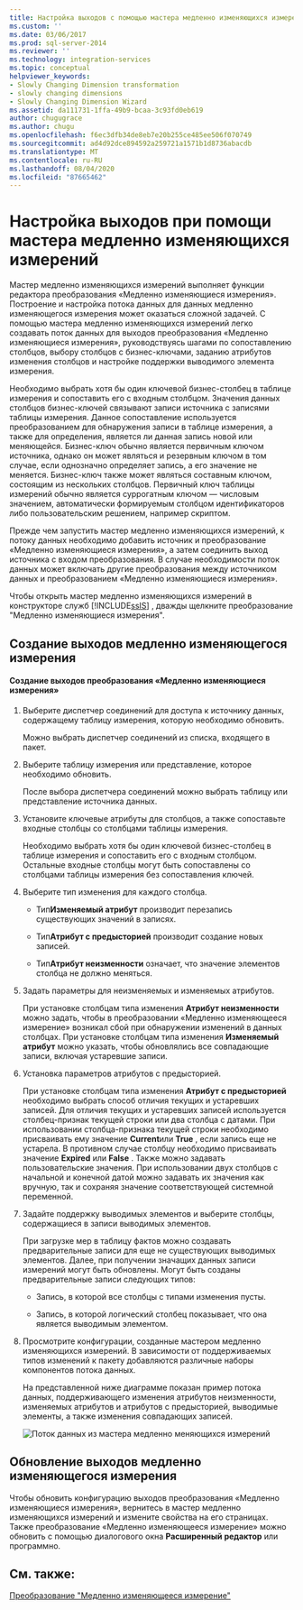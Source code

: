 ```yaml
---
title: Настройка выходов с помощью мастера медленно изменяющихся измерений | Документы Майкрософт
ms.custom: ''
ms.date: 03/06/2017
ms.prod: sql-server-2014
ms.reviewer: ''
ms.technology: integration-services
ms.topic: conceptual
helpviewer_keywords:
- Slowly Changing Dimension transformation
- slowly changing dimensions
- Slowly Changing Dimension Wizard
ms.assetid: da111731-1ffa-49b9-bcaa-3c93fd0eb619
author: chugugrace
ms.author: chugu
ms.openlocfilehash: f6ec3dfb34de8eb7e20b255ce485ee506f070749
ms.sourcegitcommit: ad4d92dce894592a259721a1571b1d8736abacdb
ms.translationtype: MT
ms.contentlocale: ru-RU
ms.lasthandoff: 08/04/2020
ms.locfileid: "87665462"
---
```

# <a name="configure-outputs-using-the-slowly-changing-dimension-wizard"></a>Настройка выходов при помощи мастера медленно изменяющихся измерений
  Мастер медленно изменяющихся измерений выполняет функции редактора преобразования «Медленно изменяющиеся измерения». Построение и настройка потока данных для данных медленно изменяющегося измерения может оказаться сложной задачей. С помощью мастера медленно изменяющихся измерений легко создавать поток данных для выходов преобразования «Медленно изменяющиеся измерения», руководствуясь шагами по сопоставлению столбцов, выбору столбцов с бизнес-ключами, заданию атрибутов изменения столбцов и настройке поддержки выводимого элемента измерения.

 Необходимо выбрать хотя бы один ключевой бизнес-столбец в таблице измерения и сопоставить его с входным столбцом. Значения данных столбцов бизнес-ключей связывают записи источника с записями таблицы измерения. Данное сопоставление используется преобразованием для обнаружения записи в таблице измерения, а также для определения, является ли данная запись новой или меняющейся. Бизнес-ключ обычно является первичным ключом источника, однако он может являться и резервным ключом в том случае, если однозначно определяет запись, а его значение не меняется. Бизнес-ключ также может являться составным ключом, состоящим из нескольких столбцов. Первичный ключ таблицы измерений обычно является суррогатным ключом — числовым значением, автоматически формируемым столбцом идентификаторов либо пользовательским решением, например скриптом.

 Прежде чем запустить мастер медленно изменяющихся измерений, к потоку данных необходимо добавить источник и преобразование «Медленно изменяющиеся измерения», а затем соединить выход источника с входом преобразования. В случае необходимости поток данных может включать другие преобразования между источником данных и преобразованием «Медленно изменяющиеся измерения».

 Чтобы открыть мастер медленно изменяющихся измерений в конструкторе служб [!INCLUDE[ssIS](../../../includes/ssis-md.md)] , дважды щелкните преобразование "Медленно изменяющиеся измерения".

## <a name="creating-slowly-changing-dimension-outputs"></a>Создание выходов медленно изменяющегося измерения

#### <a name="to-create-slowly-changing-dimension-transformation-outputs"></a>Создание выходов преобразования «Медленно изменяющиеся измерения»

1.  Выберите диспетчер соединений для доступа к источнику данных, содержащему таблицу измерения, которую необходимо обновить.

     Можно выбрать диспетчер соединений из списка, входящего в пакет.

2.  Выберите таблицу измерения или представление, которое необходимо обновить.

     После выбора диспетчера соединений можно выбрать таблицу или представление источника данных.

3.  Установите ключевые атрибуты для столбцов, а также сопоставьте входные столбцы со столбцами таблицы измерения.

     Необходимо выбрать хотя бы один ключевой бизнес-столбец в таблице измерения и сопоставить его с входным столбцом. Остальные входные столбцы могут быть сопоставлены со столбцами таблицы измерения без сопоставления ключей.

4.  Выберите тип изменения для каждого столбца.

    -   Тип**Изменяемый атрибут** производит перезапись существующих значений в записях.

    -   Тип**Атрибут с предысторией** производит создание новых записей.

    -   Тип**Атрибут неизменности** означает, что значение элементов столбца не должно меняться.

5.  Задать параметры для неизменяемых и изменяемых атрибутов.

     При установке столбцам типа изменения **Атрибут неизменности** можно задать, чтобы в преобразовании «Медленно изменяющееся измерение» возникал сбой при обнаружении изменений в данных столбцах. При установке столбцам типа изменения **Изменяемый атрибут** можно указать, чтобы обновлялись все совпадающие записи, включая устаревшие записи.

6.  Установка параметров атрибутов с предысторией.

     При установке столбцам типа изменения **Атрибут с предысторией** необходимо выбрать способ отличия текущих и устаревших записей. Для отличия текущих и устаревших записей используется столбец-признак текущей строки или два столбца с датами. При использовании столбца-признака текущей строки необходимо присваивать ему значение **Current**или **True** , если запись еще не устарела. В противном случае столбцу необходимо присваивать значение **Expired** или **False** . Также можно задавать пользовательские значения. При использовании двух столбцов с начальной и конечной датой можно задавать их значения как вручную, так и сохраняя значение соответствующей системной переменной.

7.  Задайте поддержку выводимых элементов и выберите столбцы, содержащиеся в записи выводимых элементов.

     При загрузке мер в таблицу фактов можно создавать предварительные записи для еще не существующих выводимых элементов. Далее, при получении значащих данных записи измерений могут быть обновлены. Могут быть созданы предварительные записи следующих типов:

    -   Запись, в которой все столбцы с типами изменения пусты.

    -   Запись, в которой логический столбец показывает, что она является выводимым элементом.

8.  Просмотрите конфигурации, созданные мастером медленно изменяющихся измерений. В зависимости от поддерживаемых типов изменений к пакету добавляются различные наборы компонентов потока данных.

     На представленной ниже диаграмме показан пример потока данных, поддерживающего изменения атрибутов неизменности, изменяемых атрибутов и атрибутов с предысторией, выводимые элементы, а также изменения совпадающих записей.

     ![Поток данных из мастера медленно меняющихся измерений](../../media/dimensionwizard.gif "Поток данных из мастера медленно меняющихся измерений")

## <a name="updating-slowly-changing-dimension-outputs"></a>Обновление выходов медленно изменяющегося измерения
 Чтобы обновить конфигурацию выходов преобразования «Медленно изменяющиеся измерения», вернитесь в мастер медленно изменяющихся измерений и измените свойства на его страницах. Также преобразование «Медленно изменяющееся измерение» можно обновить с помощью диалогового окна **Расширенный редактор** или программно.

## <a name="see-also"></a>См. также:
 [Преобразование "Медленно изменяющееся измерение"](slowly-changing-dimension-transformation.md)


